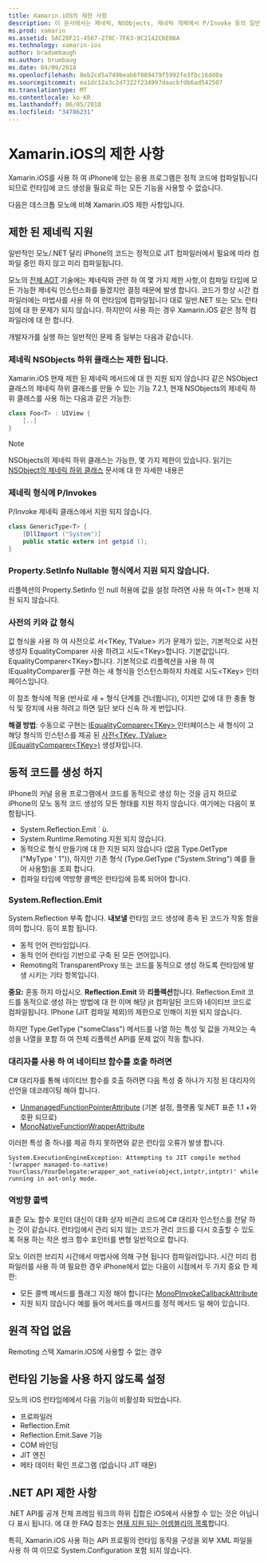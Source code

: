 ```yaml
---
title: Xamarin.iOS의 제한 사항
description: 이 문서에서는 제네릭, NSObjects, 제네릭 개체에서 P/Invoke 등의 일반 하위 클래스에 논의 Xamarin.iOS의 제한 사항을 설명 합니다.
ms.prod: xamarin
ms.assetid: 5AC28F21-4567-278C-7F63-9C2142C6E06A
ms.technology: xamarin-ios
author: bradumbaugh
ms.author: brumbaug
ms.date: 04/09/2018
ms.openlocfilehash: 8eb2cd5a749beab6f089479f5992fe3fbc16dd0a
ms.sourcegitcommit: ea1dc12a3c2d7322f234997daacbfdb6ad542507
ms.translationtype: MT
ms.contentlocale: ko-KR
ms.lasthandoff: 06/05/2018
ms.locfileid: "34786231"
---
```

# <a name="limitations-of-xamarinios"></a>Xamarin.iOS의 제한 사항

Xamarin.iOS를 사용 하 여 iPhone에 있는 응용 프로그램은 정적 코드에 컴파일됩니다 되므로 런타임에 코드 생성을 필요로 하는 모든 기능을 사용할 수 없습니다.

다음은 데스크톱 모노에 비해 Xamarin.iOS 제한 사항입니다.

 <a name="Limited_Generics_Support" />


## <a name="limited-generics-support"></a>제한 된 제네릭 지원

일반적인 모노/.NET 달리 iPhone의 코드는 정적으로 JIT 컴파일러에서 필요에 따라 컴파일 중인 하지 않고 미리 컴파일됩니다.

모노의 [전체 AOT](http://www.mono-project.com/docs/advanced/aot/#full-aot) 기술에는 제네릭와 관련 하 여 몇 가지 제한 사항,이 컴파일 타임에 모든 가능한 제네릭 인스턴스화를 들겠지만 결정 때문에 발생 합니다. 코드가 항상 시간 컴파일러에는 마법사를 사용 하 여 런타임에 컴파일됩니다 대로 일반.NET 또는 모노 런타임에 대 한 문제가 되지 않습니다. 하지만이 사용 하는 경우 Xamarin.iOS 같은 정적 컴파일러에 대 한 합니다.

개발자가를 실행 하는 일반적인 문제 중 일부는 다음과 같습니다.

 <a name="Generic_Subclasses_of_NSObjects_are_limited" />


### <a name="generic-subclasses-of-nsobjects-are-limited"></a>제네릭 NSObjects 하위 클래스는 제한 됩니다.

Xamarin.iOS 현재 제한 된 제네릭 메서드에 대 한 지원 되지 않습니다 같은 NSObject 클래스의 제네릭 하위 클래스를 만들 수 있는 기능 7.2.1, 현재 NSObjects의 제네릭 하위 클래스를 사용 하는 다음과 같은 가능한:

```csharp
class Foo<T> : UIView {
    [..]
}
```

> [!NOTE]
> NSObjects의 제네릭 하위 클래스는 가능한, 몇 가지 제한이 있습니다. 읽기는 [NSObject의 제네릭 하위 클래스](~/ios/internals/api-design/nsobject-generics.md) 문서에 대 한 자세한 내용은



### <a name="pinvokes-in-generic-types"></a>제네릭 형식에 P/Invokes

P/Invoke 제네릭 클래스에서 지원 되지 않습니다.

```csharp
class GenericType<T> {
    [DllImport ("System")]
    public static extern int getpid ();
}
```

 <a name="Property.SetInfo_on_a_Nullable_Type_is_not_supported" />


### <a name="propertysetinfo-on-a-nullable-type-is-not-supported"></a>Property.SetInfo Nullable 형식에서 지원 되지 않습니다.

리플렉션의 Property.SetInfo 인 null 허용에 값을 설정 하려면 사용 하 여&lt;T&gt; 현재 지원 되지 않습니다.

 <a name="Value_types_as_Dictionary_Keys" />


### <a name="value-types-as-dictionary-keys"></a>사전의 키와 값 형식

값 형식을 사용 하 여 사전으로 서&lt;TKey, TValue&gt; 키가 문제가 있는, 기본적으로 사전 생성자 EqualityComparer 사용 하려고 시도&lt;TKey&gt;합니다. 기본값입니다. EqualityComparer&lt;TKey&gt;합니다. 기본적으로 리플렉션을 사용 하 여 IEqualityComparer를 구현 하는 새 형식을 인스턴스화하지 차례로 시도&lt;TKey&gt; 인터페이스입니다.

이 참조 형식에 적용 (반사로 새 + 형식 단계를 건너뜁니다), 이지만 값에 대 한 충돌 형식 및 장치에 사용 하려고 하면 일단 보다 신속 하 게 번입니다.

 **해결 방법**: 수동으로 구현는 [IEqualityComparer&lt;TKey&gt; ](https://developer.xamarin.com/api/type/System.Collections.Generic.IEqualityComparer%601/) 인터페이스는 새 형식이 고 해당 형식의 인스턴스를 제공 된 [사전&lt;TKey, TValue&gt; ](https://developer.xamarin.com/api/type/System.Collections.Generic.Dictionary%3CTKey,TValue%3E/) [(IEqualityComparer&lt;TKey&gt;)](https://developer.xamarin.com/api/type/System.Collections.Generic.IEqualityComparer%601/) 생성자입니다.


 <a name="No_Dynamic_Code_Generation" />


## <a name="no-dynamic-code-generation"></a>동적 코드를 생성 하지

IPhone의 커널 응용 프로그램에서 코드를 동적으로 생성 하는 것을 금지 하므로 iPhone의 모노 동적 코드 생성의 모든 형태를 지원 하지 않습니다. 여기에는 다음이 포함됩니다.

-  System.Reflection.Emit ´ ù.
-  System.Runtime.Remoting 지원 되지 않습니다.
-  동적으로 형식 만들기에 대 한 지원 되지 않습니다 (없음 Type.GetType ("MyType ' 1")), 하지만 기존 형식 (Type.GetType ("System.String") 예를 들어 사용할)을 조회 합니다. 
-  컴파일 타임에 역방향 콜백은 런타임에 등록 되어야 합니다.


 
 <a name="System.Reflection.Emit" />


### <a name="systemreflectionemit"></a>System.Reflection.Emit

System.Reflection 부족 합니다. **내보낼** 런타임 코드 생성에 종속 된 코드가 작동 함을 의미 합니다. 등이 포함 됩니다.

-  동적 언어 런타임입니다.
-  동적 언어 런타임 기반으로 구축 된 모든 언어입니다.
-  Remoting의 TransparentProxy 또는 코드를 동적으로 생성 하도록 런타임에 발생 시키는 기타 항목입니다. 


 **중요:** 혼동 하지 마십시오. **Reflection.Emit** 와 **리플렉션**합니다. Reflection.Emit 코드를 동적으로 생성 하는 방법에 대 한 이며 해당 jit 컴파일된 코드와 네이티브 코드로 컴파일됩니다. IPhone (JIT 컴파일 제외)의 제한으로 인해이 지원 되지 않습니다.

하지만 Type.GetType ("someClass") 메서드를 나열 하는 특성 및 값을 가져오는 속성을 나열을 포함 하 여 전체 리플렉션 API를 문제 없이 작동 합니다.

### <a name="using-delegates-to-call-native-functions"></a>대리자를 사용 하 여 네이티브 함수를 호출 하려면

C# 대리자를 통해 네이티브 함수를 호출 하려면 다음 특성 중 하나가 지정 된 대리자의 선언을 데코레이팅 해야 합니다.

- [UnmanagedFunctionPointerAttribute](https://developer.xamarin.com/api/type/System.Runtime.InteropServices.UnmanagedFunctionPointerAttribute/) (기본 설정, 플랫폼 및.NET 표준 1.1 +와 호환 되므로)
- [MonoNativeFunctionWrapperAttribute](https://developer.xamarin.com/api/type/ObjCRuntime.MonoNativeFunctionWrapperAttribute)

이러한 특성 중 하나를 제공 하지 못하면와 같은 런타임 오류가 발생 합니다.

```
System.ExecutionEngineException: Attempting to JIT compile method '(wrapper managed-to-native) YourClass/YourDelegate:wrapper_aot_native(object,intptr,intptr)' while running in aot-only mode.
```
 
 <a name="Reverse_Callbacks" />


### <a name="reverse-callbacks"></a>역방향 콜백

표준 모노 함수 포인터 대신이 대화 상자 비관리 코드에 C# 대리자 인스턴스를 전달 하는 것이 같습니다. 런타임에서 관리 되지 않는 코드가 관리 코드를 다시 호출할 수 있도록 허용 하는 작은 썽크 함수 포인터를 변형 일반적으로 합니다.

모노 이러한 브리지 시간에서 마법사에 의해 구현 됩니다 컴파일러입니다. 시간 미리 컴파일러를 사용 하 여 필요한 경우 iPhone에서 없는 다음이 시점에서 두 가지 중요 한 제한:

-  모든 콜백 메서드를 플래그 지정 해야 합니다는 [MonoPInvokeCallbackAttribute](https://developer.xamarin.com/api/type/ObjCRuntime.MonoPInvokeCallbackAttribute) 
-  지원 되지 않습니다 예를 들어 메서드를 메서드를 정적 메서드 일 해야 있습니다. 
 
<a name="No_Remoting" />

## <a name="no-remoting"></a>원격 작업 없음

Remoting 스택 Xamarin.iOS에 사용할 수 없는 경우


 <a name="Runtime_Disabled_Features" />


## <a name="runtime-disabled-features"></a>런타임 기능을 사용 하지 않도록 설정

모노의 iOS 런타임에에서 다음 기능이 비활성화 되었습니다.

-  프로파일러
-  Reflection.Emit
-  Reflection.Emit.Save 기능
-  COM 바인딩
-  JIT 엔진
-  메타 데이터 확인 프로그램 (없습니다 JIT 때문)


 <a name=".NET_API_Limitations" />


## <a name="net-api-limitations"></a>.NET API 제한 사항

.NET API를 공개 전체 프레임 워크의 하위 집합은 iOS에서 사용할 수 있는 것은 아닙니다 표시 됩니다. 에 대 한 FAQ 참조는 [현재 지원 되는 어셈블리의 목록](~/cross-platform/internals/available-assemblies.md)합니다.



특히, Xamarin.iOS 사용 하는 API 프로필의 런타임 동작을 구성을 외부 XML 파일을 사용 하 여 이므로 System.Configuration 포함 되지 않습니다.

